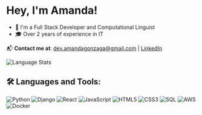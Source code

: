 # Hey, I'm Amanda! 

- 🌟 I'm a Full Stack Developer and Computational Linguist
- 🎓 Over 2 years of experience in IT

📬 **Contact me at**:
[dev.amandagonzaga@gmail.com](mailto:dev.amandagonzaga@gmail.com) | 
[LinkedIn](https://linkedin.com/in/amandafgonzaga) 



![Language Stats](https://github-readme-stats.vercel.app/api/top-langs/?username=amandafgonzaga&layout=compact&theme=radical)


## 🛠️ Languages and Tools:

![Python](https://img.shields.io/badge/Python-3776AB?style=for-the-badge&logo=python&logoColor=white)
![Django](https://img.shields.io/badge/Django-092E20?style=for-the-badge&logo=django&logoColor=white)
![React](https://img.shields.io/badge/React-61DAFB?style=for-the-badge&logo=react&logoColor=black)
![JavaScript](https://img.shields.io/badge/JavaScript-F7DF1E?style=for-the-badge&logo=javascript&logoColor=black)
![HTML5](https://img.shields.io/badge/HTML5-E34F26?style=for-the-badge&logo=html5&logoColor=white)
![CSS3](https://img.shields.io/badge/CSS3-1572B6?style=for-the-badge&logo=css3&logoColor=white)
![SQL](https://img.shields.io/badge/SQL-003087?style=for-the-badge&logo=sqlite&logoColor=white)
![AWS](https://img.shields.io/badge/AWS-FF9900?style=for-the-badge&logo=amazon-aws&logoColor=white)
![Docker](https://img.shields.io/badge/Docker-2496ED?style=for-the-badge&logo=docker&logoColor=white)
